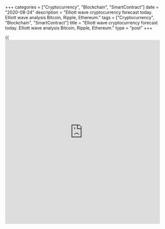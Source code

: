 +++
categories = ["Cryptocurrency", "Blockchain", "SmartContract"]
date = "2020-08-24"
description = "Elliott wave cryptocurrency forecast today. Elliott wave analysis Bitcoin, Ripple, Ethereum."
tags = ["Cryptocurrency", "Blockchain", "SmartContract"]
title = "Elliott wave cryptocurrency forecast today. Elliott wave analysis Bitcoin, Ripple, Ethereum."
type = "post"
+++

{{<iframe id="large-banner" src="https://www.bounty.group/#slide=1.0" width="100%" height="600" scrolling="no" style="border: 0px solid rgb(216, 221, 230); border-radius: 3px;">}}

August 24, 2020

August 24, 2020

Elliott wave [daily](https://www.fintecher.org/2020/03/03/forex-trading-daily-strategy/) forecast for Bitcoin, Ripple and EthereumRoman Onegin

##  **Elliott wave forecast for BTCUSD, ETHUSD, XRPUSD for today**

###  **Elliott wave[BTCUSD][1] analysis**

![LiteForex: Elliott wave cryptocurrency forecast today. Elliott wave
analysis Bitcoin, Ripple, Ethereum.][2]

There is forming the bullish impulse wave A that is composed of the sub-
waves [1]-[2]-[3]-[4]-[5]. The two-hour time frame displays the
structure of the final impulse [5] which is an element of the A wave of
a higher degree. The market is likely to have completed the sideways
correction (4)of [5], it is a triple three. So, in the next few days, we
could expect the price to rise in wave (5) towards level 12600, as it is
outlined in the chart.

* * *

###  **Elliott wave[XRPUSD][3] analysis**

 **![LiteForex: Elliott wave cryptocurrency forecast today. Elliott wave
analysis Bitcoin, Ripple, Ethereum.][4]**

The XRPUSD market is forming the upward linking wave [X]. It is
unfolding as a simple zigzag (A)-(B)-(C). In early July 2020, the
corrective wave (B) completed as a double zigzag W-X-Y. Next, the market
has started moving up, following the bullish impulse wave (C). The
corrective wave 4 has recently completed as a triple three within the
(C) impulse. Therefore, over the next few weeks, the price should be
rising in the final impulse wave 5. Its approximate trajectory is
outlined in the chart.

* * *

###  **Elliott wave[ETHUSD][5] analysis**

 **![LiteForex: Elliott wave cryptocurrency forecast today. Elliott wave
analysis Bitcoin, Ripple, Ethereum.][6]**

The ETHUSD market is unfolding the upward linking wave [X] as a double
zigzag (W)-(X)-(Y). The zigzag-shaped wave (Y) is unfolding as a simple
zigzag A-B-C. The first two sub-waves have completed, and the (C)
impulse is now developing. The market is likely to have finished the
corrective wave[4] as a zigzag (A)-(B)-(C), next, there has started the
initial phase of the final impulse wave [5]. Therefore, the price should
be rising towards level 500.00, as it is outlined in the chart.

* * *

P.S. Did you like my article? Share it in social networks: it will be
the best “thank you" :)

Ask me questions and comment below. I’ll be glad to answer your
questions and give necessary explanations.

 **Useful links:**

  * I recommend trying to trade with a reliable broker [here][7]. The system allows you to trade by yourself or copy successful traders from all across the globe.
  * Use my promo-code BLOG for getting deposit bonus 50% on LiteForex platform. Just enter this code in the appropriate field while [depositing][8] your trading account.
  * Telegram channel with high-quality analytics, Forex reviews, training articles, and other useful things for traders <t.me/liteforex>

![Elliott wave [daily](https://www.fintecher.org/2020/03/03/forex-trading-daily-strategy/) forecast for Bitcoin, Ripple and Ethereum][9]

The content of this article reflects the author’s opinion and does not
necessarily reflect the official position of LiteForex. The material
published on this page is provided for informational purposes only and
should not be considered as the provision of investment advice for the
purposes of Directive 2004/39/EC.

Rate this article:

{{value}}

( {{count}} {{title}} )

   1. my.liteforex.com/trading/chart?symbol=BTCUSD
   2. cdn.liteforex.com/cache/uploads/blog_post/wave-analysis-crypto/24-08-2020/BTCUSDH2.png?w=30&s=86e0645bae8435e68535d572b1b9f3f8
   3. my.liteforex.com/trading/chart?symbol=XRPUSD
   4. cdn.liteforex.com/cache/uploads/blog_post/wave-analysis-crypto/24-08-2020/XRPUSDH2.png?w=30&s=7c3fcf0d937d5f3c947ac601be632f14
   5. my.liteforex.com/trading/chart?symbol=ETHUSD
   6. cdn.liteforex.com/cache/uploads/blog_post/wave-analysis-crypto/24-08-2020/ETHUSDH2.png?w=30&s=ff8a6987390d93fda36783610b4b216f
   7. my.liteforex.com/?category=analysts-opinions&slug=elliott-wave-[daily](https://www.fintecher.org/2020/03/03/forex-trading-daily-strategy/)-forecast-for-[bitcoin](https://www.letsplayfx.com/blog/forex-for-bitcoin/)-ripple-and-[Ethereum](https://www.playgroundfx.com/blog/the-creator-of-ethereum/)-2020-08-24&openPopup=%2Fregistration%2Fpopup&utm_source=blog&utm_medium=article&utm_campaign=bonus
   8. my.liteforex.com/deposit/?category=analysts-opinions&slug=elliott-wave-[daily](https://www.fintecher.org/2020/03/03/forex-trading-daily-strategy/)-forecast-for-[bitcoin](https://www.letsplayfx.com/blog/forex-for-bitcoin/)-ripple-and-[Ethereum](https://www.playgroundfx.com/blog/the-creator-of-ethereum/)-2020-08-24&promo_code=BLOG&utm_source=blog&utm_medium=article&utm_campaign=bonus
   9. cdn.liteforex.com/cache/uploads/blog_post/wave-analysis-crypto/24-08-2020/[BTC](https://www.playgroundfx.com/blog/who-is-the-creator-of-bitcoin/)-eth-xrp-24-08-2020-wave-analysis.jpg?q=75&w=1000&s=68e0b4286d3e3871ba7b3c6f1a9a680c
